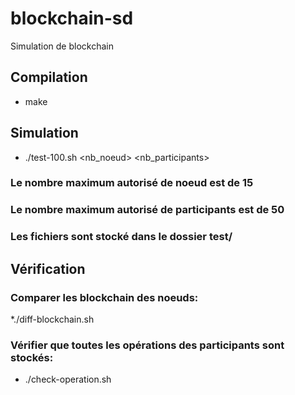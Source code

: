 # blockchain-sd
Simulation de blockchain

## Compilation
* make

## Simulation
* ./test-100.sh <nb_noeud> <nb_participants>
### Le nombre maximum autorisé de noeud est de 15
### Le nombre maximum autorisé de participants est de 50
### Les fichiers sont stocké dans le dossier test/

## Vérification
### Comparer les blockchain des noeuds:
*./diff-blockchain.sh
### Vérifier que toutes les opérations des participants sont stockés:
* ./check-operation.sh